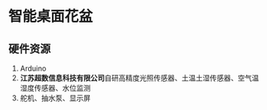 # 智能桌面花盆

## 硬件资源

1. Arduino
2. **江苏超数信息科技有限公司**自研高精度光照传感器、土温土湿传感器、空气温湿度传感器、水位监测
3. 舵机、抽水泵、显示屏

## 
